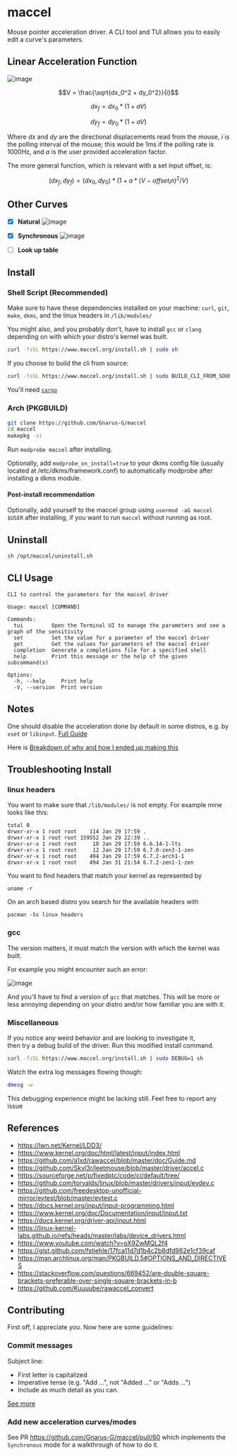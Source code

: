 # maccel

Mouse pointer acceleration driver. A CLI tool and TUI allows you to easily edit a curve's parameters.

## Linear Acceleration Function

![image](https://github.com/user-attachments/assets/a9e42195-41f9-419a-9de9-2f7ad83604aa)

$$V = \frac{\sqrt{dx_0^2 + dy_0^2}}{i}$$

$$dx_f = dx_0 * (1 + aV)$$

$$dy_f = dy_0 * (1 + aV)$$

Where $dx$ and $dy$ are the directional displacements read from the mouse,
$i$ is the polling interval of the mouse; this would be 1ms if the polling rate is 1000Hz,
and $a$ is the user provided
acceleration factor.

The more general function, which is relevant with a set input offset, is:

$$(dx_f, dy_f) = (dx_0, dy_0) * (1 + a * (V - offset_in)^2 / V)$$

## Other Curves

- [x] **Natural**
      ![image](https://github.com/user-attachments/assets/d14d0fa3-f762-4ad6-911c-cf564227d1ac)

- [x] **Synchronous**
      ![image](https://github.com/user-attachments/assets/cd0aefaa-43d1-4f31-8326-334fac2a2210)

- [ ] **Look up table**

## Install

### Shell Script (Recommended)

Make sure to have these dependencies installed on your machine:
`curl`, `git`, `make`, `dkms`, and the linux headers in `/lib/modules/`

You might also, and you probably don't, have to install `gcc` or `clang`
depending on with which your distro's kernel was built.

```sh
curl -fsSL https://www.maccel.org/install.sh | sudo sh
```

If you choose to build the cli from source:

```sh
curl -fsSL https://www.maccel.org/install.sh | sudo BUILD_CLI_FROM_SOURCE=1 sh
```

You'll need [`cargo`](https://www.rust-lang.org/tools/install)

### Arch (PKGBUILD)

```sh
git clone https://github.com/Gnarus-G/maccel
cd maccel
makepkg -si
```

Run `modprobe maccel` after installing.

Optionally, add `modprobe_on_install=true` to your dkms
config file (usually located at /etc/dkms/framework.conf) to automatically modprobe after installing
a dkms module.

#### Post-install recommendation

Optionally, add yourself to the maccel group using `usermod -aG maccel $USER` after installing,
if you want to run `maccel` without running as root.

## Uninstall

```sh
sh /opt/maccel/uninstall.sh
```

## CLI Usage

```
CLI to control the parameters for the maccel driver

Usage: maccel [COMMAND]

Commands:
  tui         Open the Terminal UI to manage the parameters and see a graph of the sensitivity
  set         Set the value for a parameter of the maccel driver
  get         Get the values for parameters of the maccel driver
  completion  Generate a completions file for a specified shell
  help        Print this message or the help of the given subcommand(s)

Options:
  -h, --help     Print help
  -V, --version  Print version
```

## Notes

One should disable the acceleration done by default in some distros, e.g. by `xset` or `libinput`.
[Full Guide](https://wiki.archlinux.org/title/Mouse_acceleration#Disabling_mouse_acceleration)

Here is [Breakdown of why and how I ended up making this](https://www.bytin.tech/blog/maccel/)

## Troubleshooting Install

### linux headers

You want to make sure that `/lib/modules/` is not empty. For example mine looks like this:

```
total 0
drwxr-xr-x 1 root root    114 Jan 29 17:59 .
drwxr-xr-x 1 root root 159552 Jan 29 22:39 ..
drwxr-xr-x 1 root root     10 Jan 29 17:59 6.6.14-1-lts
drwxr-xr-x 1 root root     12 Jan 29 17:59 6.7.0-zen3-1-zen
drwxr-xr-x 1 root root    494 Jan 29 17:59 6.7.2-arch1-1
drwxr-xr-x 1 root root    494 Jan 31 21:54 6.7.2-zen1-1-zen
```

You want to find headers that match your kernel as represented by

```
uname -r
```

On an arch based distro you search for the available headers with

```
pacman -Ss linux headers
```

### gcc

The version matters, it must match the version with which the kernel was built.

For example you might encounter such an error:

![image](https://github.com/Gnarus-G/maccel/assets/37311893/6147e20a-a132-4132-a45e-2af3dc035552)

And you'll have to find a version of `gcc` that matches. This will be more or less annoying
depending on your distro and/or how familiar you are with it.

### Miscellaneous

If you notice any weird behavior and are looking to investigate it,  
then try a debug build of the driver. Run this modified install command.

```sh
curl -fsSL https://www.maccel.org/install.sh | sudo DEBUG=1 sh
```

Watch the extra log messages flowing though:

```sh
dmesg -w
```

This debugging experience might be lacking still. Feel free to report any issue

## References

- https://lwn.net/Kernel/LDD3/
- https://www.kernel.org/doc/html/latest/input/index.html
- https://github.com/a1xd/rawaccel/blob/master/doc/Guide.md
- https://github.com/Skyl3r/leetmouse/blob/master/driver/accel.c
- https://sourceforge.net/p/fixedptc/code/ci/default/tree/
- https://github.com/torvalds/linux/blob/master/drivers/input/evdev.c
- https://github.com/freedesktop-unofficial-mirror/evtest/blob/master/evtest.c
- https://docs.kernel.org/input/input-programming.html
- https://www.kernel.org/doc/Documentation/input/input.txt
- https://docs.kernel.org/driver-api/input.html
- https://linux-kernel-labs.github.io/refs/heads/master/labs/device_drivers.html
- https://www.youtube.com/watch?v=oX9ZwMQL2f4
- https://gist.github.com/fstiehle/17fca11d7d1b4c2b8dfd982e1cf39caf
- https://man.archlinux.org/man/PKGBUILD.5#OPTIONS_AND_DIRECTIVES
- https://stackoverflow.com/questions/669452/are-double-square-brackets-preferable-over-single-square-brackets-in-b
- https://github.com/Kuuuube/rawaccel_convert

## Contributing

First off, I appreciate you. Now here are some guidelines:

### Commit messages

Subject line:

- First letter is capitalized
- Imperative tense (e.g. "Add ...", not "Added ..." or "Adds ...")
- Include as much detail as you can.

[See more](https://github.com/Gnarus-G/maccel/blob/main/CONTRIBUTING.md)

### Add new acceleration curves/modes

See PR https://github.com/Gnarus-G/maccel/pull/60 which implements the `Synchronous` mode for a walkthrough of how
to do it.
